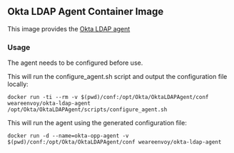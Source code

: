 Okta LDAP Agent Container Image
-------------------------------

This image provides the [Okta LDAP agent](https://support.okta.com/help/Documentation/Knowledge_Article/87604166-LDAP-Agent-Deployment-Guide)


### Usage
The agent needs to be configured before use.

This will run the configure_agent.sh script and output the configuration file locally:
```
docker run -ti --rm -v $(pwd)/conf:/opt/Okta/OktaLDAPAgent/conf weareenvoy/okta-ldap-agent /opt/Okta/OktaLDAPAgent/scripts/configure_agent.sh
```

This will run the agent using the generated configuration file:
```
docker run -d --name=okta-opp-agent -v $(pwd)/conf:/opt/Okta/OktaLDAPAgent/conf weareenvoy/okta-ldap-agent
```
